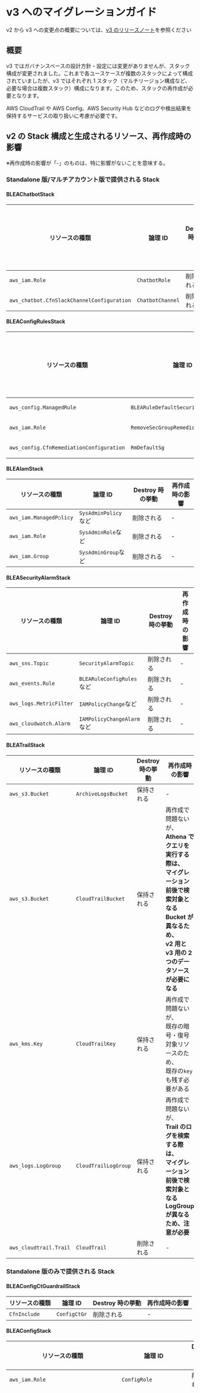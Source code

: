 # v3 へのマイグレーションガイド

v2 から v3 への変更点の概要については、[v3 のリリースノート](https://github.com/aws-samples/baseline-environment-on-aws/releases/tag/v3.0.0)を参照ください

## 概要

v3 ではガバナンスベースの設計方針・設定には変更がありませんが、スタック構成が変更されました。これまで各ユースケースが複数のスタックによって構成されていましたが、v3 ではそれぞれ 1 スタック（マルチリージョン構成など、必要な場合は複数スタック）構成になります。このため、スタックの再作成が必要となります。

AWS CloudTrail や AWS Config、AWS Security Hub などのログや検出結果を保持するサービスの取り扱いに考慮が必要です。

## v2 の Stack 構成と生成されるリソース、再作成時の影響

※再作成時の影響が「-」のものは、特に影響がないことを意味する。

### Standalone 版/マルチアカウント版で提供される Stack

#### BLEAChatbotStack

| リソースの種類                             | 論理 ID          | Destroy 時の挙動 | 再作成時の影響 |
| ------------------------------------------ | ---------------- | ---------------- | -------------- |
| `aws_iam.Role`                             | `ChatbotRole`    | 削除される       | -              |
| `aws_chatbot.CfnSlackChannelConfiguration` | `ChatbotChannel` | 削除される       | -              |

#### BLEAConfigRulesStack

| リソースの種類                           | 論理 ID                              | Destroy 時の挙動 | 再作成時の影響 |
| ---------------------------------------- | ------------------------------------ | ---------------- | -------------- |
| `aws_config.ManagedRule`                 | `BLEARuleDefaultSecurityGroupClosed` | 削除される       | -              |
| `aws_iam.Role`                           | `RemoveSecGroupRemediationRole`      | 削除される       | -              |
| `aws_config.CfnRemediationConfiguration` | `RmDefaultSg`                        | 削除される       | -              |

#### BLEAIamStack

| リソースの種類          | 論理 ID              | Destroy 時の挙動 | 再作成時の影響 |
| ----------------------- | -------------------- | ---------------- | -------------- |
| `aws_iam.ManagedP○licy` | `SysAdminPolicy`など | 削除される       | -              |
| `aws_iam.Role`          | `SysAdminRole`など   | 削除される       | -              |
| `aws_iam.Group`         | `SysAdminGroup`など  | 削除される       | -              |

#### BLEASecurityAlarmStack

| リソースの種類          | 論理 ID                    | Destroy 時の挙動 | 再作成時の影響 |
| ----------------------- | -------------------------- | ---------------- | -------------- |
| `aws_sns.Topic`         | `SecurityAlarmTopic`       | 削除される       | -              |
| `aws_events.Rule`       | `BLEARuleConfigRules`など  | 削除される       | -              |
| `aws_logs.MetricFilter` | `IAMPolicyChange`など      | 削除される       | -              |
| `aws_cloudwatch.Alarm`  | `IAMPolicyChangeAlarm`など | 削除される       | -              |

#### BLEATrailStack

| リソースの種類         | 論理 ID              | Destroy 時の挙動 | 再作成時の影響                                                                                                                                                                          |
| ---------------------- | -------------------- | ---------------- | --------------------------------------------------------------------------------------------------------------------------------------------------------------------------------------- |
| `aws_s3.Bucket`        | `ArchiveLogsBucket`  | 保持される       | -                                                                                                                                                                                       |
| `aws_s3.Bucket`        | `CloudTrailBucket`   | 保持される       | 再作成で問題ないが、<br />**Athena でクエリを実行する際は、<br />マイグレーション前後で検索対象となる <br />Bucket が異なるため、<br />v2 用と v3 用の 2 つのデータソースが必要になる** |
| `aws_kms.Key`          | `CloudTrailKey`      | 保持される       | 再作成で問題ないが、<br />既存の暗号・復号対象リソースのため、<br />既存の`key`も残す必要がある                                                                                         |
| `aws_logs.LogGroup`    | `CloudTrailLogGroup` | 保持される       | 再作成で問題ないが、<br />**Trail のログを検索する際は、<br />マイグレーション前後で検索対象となる <br />LogGroup が異なるため、注意が必要**                                            |
| `aws_cloudtrail.Trail` | `CloudTrail`         | 削除される       | -                                                                                                                                                                                       |

### Standalone 版のみで提供される Stack

#### BLEAConfigCtGuardrailStack

| リソースの種類 | 論理 ID      | Destroy 時の挙動 | 再作成時の影響 |
| -------------- | ------------ | ---------------- | -------------- |
| `CfnInclude`   | `ConfigCtGr` | 削除される       | -              |

#### BLEAConfigStack

| リソースの種類                        | 論理 ID                 | Destroy 時の挙動 | 再作成時の影響                                                                                                                                                                                                                                                                                                                                             |
| ------------------------------------- | ----------------------- | ---------------- | ---------------------------------------------------------------------------------------------------------------------------------------------------------------------------------------------------------------------------------------------------------------------------------------------------------------------------------------------------------- |
| `aws_iam.Role`                        | `ConfigRole`            | 削除される       | -                                                                                                                                                                                                                                                                                                                                                          |
| `aws_config.CfnConfigurationRecorder` | `ConfigRecorder`        | 削除される       | Config Recorder を削除しても、<br />構成記録自体は削除されないため、<br />再作成で問題ない。<br />また、再度 Config Recorder を有効にすることで、<br />過去の構成記録にアクセス可能となる。<br />参考:[delete-configuration-recorder](https://awscli.amazonaws.com/v2/documentation/api/latest/reference/configservice/delete-configuration-recorder.html) |
| `aws_s3.Bucket`                       | `ConfigBucket`          | 保持される       | 再作成で問題ない。<br />ただし、v2 時に作成された Bucket は<br />`DeletionPolicy`が`RETAIN`のため、<br />Stack が削除されてもリソースは残る。 <br /> **Athena でクエリを実行する際は、<br />マイグレーション前後で検索対象となる Bucket が異なるため、<br />v2 用と v3 用の 2 つのデータソースが必要になる**                                               |
| `aws_config.CfnDeliveryChannel`       | `ConfigDeliveryChannel` | 削除される       | -                                                                                                                                                                                                                                                                                                                                                          |

#### BLEAGuarddutyStack

| リソースの種類              | 論理 ID             | Destroy 時の挙動 | 再作成時の影響 |
| --------------------------- | ------------------- | ---------------- | -------------- |
| `aws_guardduty.CfnDetector` | `GuardDutyDetector` | 削除される       | -              |

#### BLEASecurityHubStack

| リソースの種類                 | 論理 ID              | Destroy した場合の挙動 | 再作成時の影響                                                                                                                                                                                                                                                                                                     |
| ------------------------------ | -------------------- | ---------------------- | ------------------------------------------------------------------------------------------------------------------------------------------------------------------------------------------------------------------------------------------------------------------------------------------------------------------ |
| `aws_iam.CfnServiceLinkedRole` | `RoleForSecurityHub` | 削除される             | -                                                                                                                                                                                                                                                                                                                  |
| `aws_securityhub.CfnHub`       | `SecurityHub`        | 削除される             | 再作成で問題ない。<br />ただし、SecurityHub を無効化した場合、<br />90 日経過すると、既存の検出結果などが削除されるため、<br />マイグレーションは 保持期間内に実施する必要がある。<br />参考：[Security Hub を無効にする](https://docs.aws.amazon.com/ja_jp/securityhub/latest/userguide/securityhub-disable.html) |

## マイグレーション手順

1. 利用しているユースケースで提供されている BLEAv2 の Stack を全て削除する
   - ターミナルからの場合、v2 のソースコードを維持した状態で、`npx aws-cdk destroy --all -c environment={環境識別子} --profile {profile}`を実行してください
   - マネジメントコンソールからの場合、CloudForamtion のコンソールへ遷移し、各 Stack を削除してください
2. BLEAv2 のソースコードを BLEAv3 へ更新する
   - github より、v3 のソースコードを pull するか、手動でマージしてください
   - ソースコードを更新する際に、v2 で利用していたパラメータを`cdk.json`から`parameter.ts`に忘れずにコピーしてください。詳しくは、[4-1. デプロイパラメータを設定する](../README_ja.md#4-1-デプロイパラメータを設定する)を参照ください
3. BLEAv3 をデプロイする
   - [4-2. ガバナンスベースをデプロイする](../README_ja.md#4-2-ガバナンスベースをデプロイする)を参照し、v3 をデプロイしてください
   - デプロイ後にエラーが発生していなければ成功です
